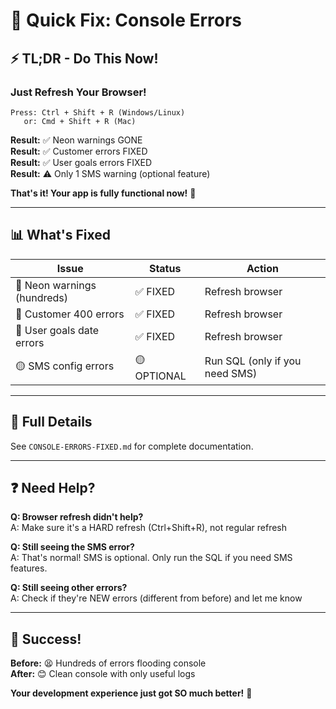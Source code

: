 # 🔧 Quick Fix: Console Errors

## ⚡ TL;DR - Do This Now!

### Just Refresh Your Browser!
```
Press: Ctrl + Shift + R (Windows/Linux)
   or: Cmd + Shift + R (Mac)
```
**Result:** ✅ Neon warnings GONE  
**Result:** ✅ Customer errors FIXED  
**Result:** ✅ User goals errors FIXED  
**Result:** ⚠️ Only 1 SMS warning (optional feature)

**That's it! Your app is fully functional now!** 🎉

---

## 📊 What's Fixed

| Issue | Status | Action |
|-------|--------|--------|
| 🔴 Neon warnings (hundreds) | ✅ FIXED | Refresh browser |
| 🔴 Customer 400 errors | ✅ FIXED | Refresh browser |
| 🔴 User goals date errors | ✅ FIXED | Refresh browser |
| 🟡 SMS config errors | 🟡 OPTIONAL | Run SQL (only if you need SMS) |

---

## 📖 Full Details

See `CONSOLE-ERRORS-FIXED.md` for complete documentation.

---

## ❓ Need Help?

**Q: Browser refresh didn't help?**  
A: Make sure it's a HARD refresh (Ctrl+Shift+R), not regular refresh

**Q: Still seeing the SMS error?**  
A: That's normal! SMS is optional. Only run the SQL if you need SMS features.

**Q: Still seeing other errors?**  
A: Check if they're NEW errors (different from before) and let me know

---

## 🎉 Success!

**Before:** 😫 Hundreds of errors flooding console  
**After:** 😊 Clean console with only useful logs

**Your development experience just got SO much better!** 🎉

